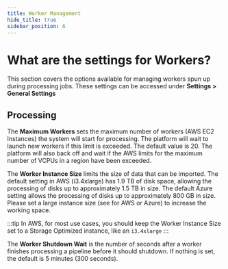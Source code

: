 ```yaml
---
title: Worker Management
hide_title: true
sidebar_position: 6
---
```


# What are the settings for Workers?
This section covers the options available for managing workers spun up during processing jobs. These settings can be accessed under **Settings > General Settings**

## Processing

The **Maximum Workers** sets the maximum number of workers (AWS EC2 Instances) the system will start for processing. The platform will wait to launch new workers if this limit is exceeded. The default value is 20.  The platform will also back off and wait if the AWS limits for the maximum number of VCPUs in a region have been exceeded.

The **Worker Instance Size** limits the size of data that can be imported. The default setting in AWS (i3.4xlarge) has 1.9 TB of disk space, allowing the processing of disks up to approximately 1.5 TB in size. The default Azure setting allows the processing of disks up to approximately 800 GB in size. Please set a large instance size (see for AWS or Azure) to increase the working space.  

:::tip
In AWS, for most use cases, you should keep the Worker Instance Size set to a Storage Optimized instance, like an `i3.4xlarge`
:::

The **Worker Shutdown Wait** is the number of seconds after a worker finishes processing a pipeline before it should shutdown. If nothing is set, the default is 5 minutes (300 seconds).
